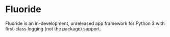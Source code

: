 # Fluoride

Fluoride is an in-development, unreleased app framework for Python 3 with first-class logging (not the package) support.
